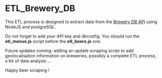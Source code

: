 # ETL_Brewery_DB

This ETL process is designed to extract data from the [Brewery DB API] using NodeJS and postgreSQL. 

Do not forget to add your API key and dbconfig. You should run the **etl_menus.js** script before the **etl_beers.js** one. 

Future updates coming: adding an update scraping script to add geolocalisation information on breweries, possibly a complete ETL process, a bit of data analysis ...

Happy beer scraping !

[Brewery DB API]: <http://api.brewerydb.com/v2/>

